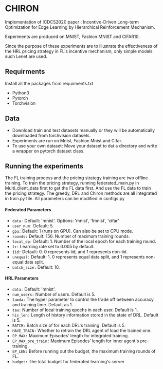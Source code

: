 # CHIRON

Implementation of ICDCS2020 paper : Incentive-Driven Long-term Optimization for Edge Learning by Hierarchical Reinforcement Mechanism.

Experiments are produced on MNIST, Fashion MNIST and CIFAR10.

Since the purpose of these experiments are to illustrate the effectiveness of the HRL pricing strategy in FL's incentive mechanism, only simple models such Lenet are used.

## Requirments
Install all the packages from requirments.txt
* Python3
* Pytorch
* Torchvision

## Data
* Download train and test datasets manually or they will be automatically downloaded from torchvision datasets.
* Experiments are run on Mnist, Fashion Mnist and Cifar.
* To use your own dataset: Move your dataset to dat
a directory and write a wrapper on pytorch dataset class.

## Running the experiments

The FL training process and the pricing strategy training are two offline training. To train the pricing strategy, running federated_main.py in Multi_client_data first to get the FL data first. And use the FL data to train the pricing strategy. 
The greedy, DRL and Chiron methods are all integrated in train.py file. All parameters can be modified in configs.py

#### Federated Parameters
* ```data:```       Default: 'mnist'. Options: 'mnist', 'fmnist', 'cifar'
* ```user_num:```   Default: 5.
* ```gpu:```        Default: 1 (runs on GPU). Can also be set to CPU mode.
* ```rounds:```     Default: 150. Number of maximum training rounds.
* ```local_ep:```   Default: 1. Number of the local epoch for each training round.
* ```lr:```         Learning rate set to 0.005 by default.
* ```iid:```        Default: 0. 0 represents iid, and 1 represents non-iid.
* ```unequal:```    Default: 1. 0 represents equal data split, and 1 represents non-equal data split.
* ```batch_size:``` Default: 10. 

#### HRL Parameters
* ```data:```       Default: 'mnist'.
* ```num_users:```  Number of users. Default is 5.
* ```lamda:```      The hyper parameter to control the trade off between accuracy and training time. Default as 1. 
* ```tau:```        Number of local training epochs in each user. Default is 1.
* ```his_len:```    Length of history information stored in the state of DRL. Default is 5.
* ```BATCH:```      Batch size of for each DRL's training. Default is 5.
* ```HAVE_TRAIN:``` Whether to retrain the DRL agent of load the trained one.
* ```EP_MAX:```     Maximum Episodes' length for integrated training.
* ```EP_MAX_pre_train:``` Maximum Episodes' length for inner agent's pre-training.
* ```EP_LEN:```     Before running out the budget, the maximum training rounds of FL.
* ```budget:```     The total budget for federated learning's server



